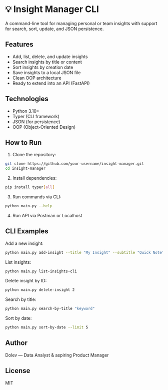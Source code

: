 # 💡 Insight Manager CLI

A command-line tool for managing personal or team insights with support for search, sort, update, and JSON persistence.

## Features

* Add, list, delete, and update insights
* Search insights by title or content
* Sort insights by creation date
* Save insights to a local JSON file
* Clean OOP architecture
* Ready to extend into an API (FastAPI)

## Technologies

* Python 3.10+
* Typer (CLI framework)
* JSON (for persistence)
* OOP (Object-Oriented Design)

## How to Run

1. Clone the repository:

```bash
git clone https://github.com/your-username/insight-manager.git
cd insight-manager
```

2. Install dependencies:

```bash
pip install typer[all]
```

3. Run commands via CLI:

```bash
python main.py --help
```

4. Run API via Postman or Localhost

## CLI Examples

Add a new insight:

```bash
python main.py add-insight --title "My Insight" --subtitle "Quick Note" --content "This is the content"
```

List insights:

```bash
python main.py list-insights-cli
```

Delete insight by ID:

```bash
python main.py delete-insight 2
```

Search by title:

```bash
python main.py search-by-title "keyword"
```

Sort by date:

```bash
python main.py sort-by-date --limit 5
```

## Author

Dolev — Data Analyst & aspiring Product Manager

## License

MIT
